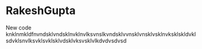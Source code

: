 # RakeshGupta
New code
knklnmkldfnvndsklvndsklnvklnvlksvnslkvndsklvvnsklvnsklvsklnvksklskldvklsdvklsnvlksvklsvklsklvdsklvksvsklvlkdvdvsdvsd
